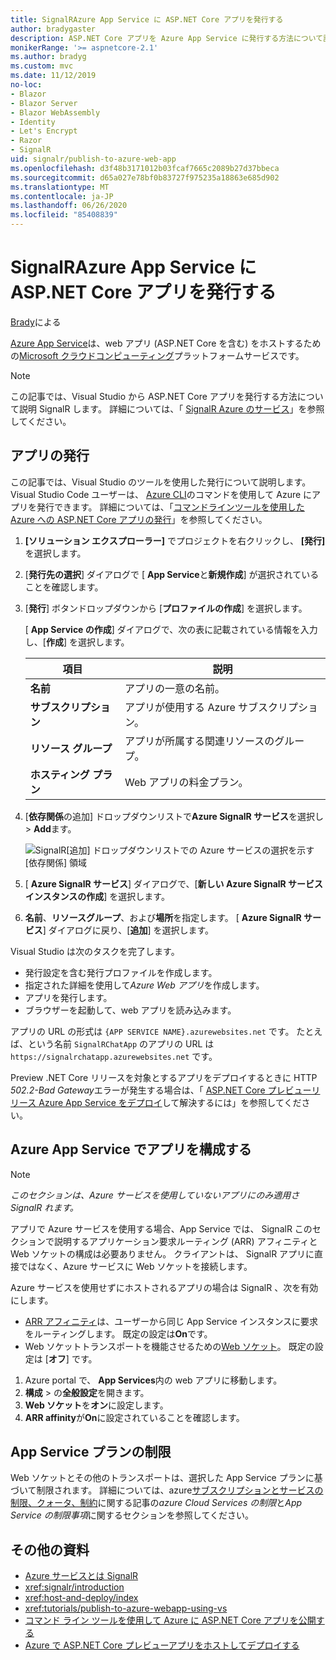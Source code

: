 ```yaml
---
title: SignalRAzure App Service に ASP.NET Core アプリを発行する
author: bradygaster
description: ASP.NET Core アプリを Azure App Service に発行する方法について説明 SignalR します。
monikerRange: '>= aspnetcore-2.1'
ms.author: bradyg
ms.custom: mvc
ms.date: 11/12/2019
no-loc:
- Blazor
- Blazor Server
- Blazor WebAssembly
- Identity
- Let's Encrypt
- Razor
- SignalR
uid: signalr/publish-to-azure-web-app
ms.openlocfilehash: d3f48b3171012b03fcaf7665c2089b27d37bbeca
ms.sourcegitcommit: d65a027e78bf0b83727f975235a18863e685d902
ms.translationtype: MT
ms.contentlocale: ja-JP
ms.lasthandoff: 06/26/2020
ms.locfileid: "85408839"
---
```

# <a name="publish-an-aspnet-core-signalr-app-to-azure-app-service"></a>SignalRAzure App Service に ASP.NET Core アプリを発行する

[Brady](https://twitter.com/bradygaster)による

[Azure App Service](/azure/app-service/app-service-web-overview)は、web アプリ (ASP.NET Core を含む) をホストするための[Microsoft クラウドコンピューティング](https://azure.microsoft.com/)プラットフォームサービスです。

> [!NOTE]
> この記事では、Visual Studio から ASP.NET Core アプリを発行する方法について説明 SignalR します。 詳細については、「 [ SignalR Azure のサービス](https://azure.microsoft.com/services/signalr-service)」を参照してください。

## <a name="publish-the-app"></a>アプリの発行

この記事では、Visual Studio のツールを使用した発行について説明します。 Visual Studio Code ユーザーは、 [Azure CLI](/cli/azure)のコマンドを使用して Azure にアプリを発行できます。 詳細については、「[コマンドラインツールを使用した Azure への ASP.NET Core アプリの発行](/azure/app-service/app-service-web-get-started-dotnet)」を参照してください。

1. **[ソリューション エクスプローラー]** でプロジェクトを右クリックし、 **[発行]** を選択します。

1. [**発行先の選択**] ダイアログで [ **App Service**と**新規作成**] が選択されていることを確認します。

1. [**発行**] ボタンドロップダウンから [**プロファイルの作成**] を選択します。

   [ **App Service の作成**] ダイアログで、次の表に記載されている情報を入力し、[**作成**] を選択します。

   | 項目               | 説明 |
   | ------------------ | ----------- |
   | **名前**           | アプリの一意の名前。 |
   | **サブスクリプション**   | アプリが使用する Azure サブスクリプション。 |
   | **リソース グループ** | アプリが所属する関連リソースのグループ。 |
   | **ホスティング プラン**   | Web アプリの料金プラン。 |

1. [**依存関係**の追加] ドロップダウンリストで**Azure SignalR サービス**を選択し  >  **Add**ます。

   ![SignalR[追加] ドロップダウンリストでの Azure サービスの選択を示す [依存関係] 領域](publish-to-azure-web-app/_static/signalr-service-dependency.png)

1. [ **Azure SignalR サービス**] ダイアログで、[**新しい Azure SignalR サービスインスタンスの作成**] を選択します。

1. **名前**、**リソースグループ**、および**場所**を指定します。 [ **Azure SignalR サービス**] ダイアログに戻り、[**追加**] を選択します。

Visual Studio は次のタスクを完了します。

* 発行設定を含む発行プロファイルを作成します。
* 指定された詳細を使用して*Azure Web アプリ*を作成します。
* アプリを発行します。
* ブラウザーを起動して、web アプリを読み込みます。

アプリの URL の形式は `{APP SERVICE NAME}.azurewebsites.net` です。 たとえば、という名前 `SignalRChatApp` のアプリの URL は `https://signalrchatapp.azurewebsites.net` です。

Preview .NET Core リリースを対象とするアプリをデプロイするときに HTTP *502.2-Bad Gateway*エラーが発生する場合は、「 [ASP.NET Core プレビューリリース Azure App Service をデプロイ](xref:host-and-deploy/azure-apps/index#deploy-aspnet-core-preview-release-to-azure-app-service)して解決するには」を参照してください。

## <a name="configure-the-app-in-azure-app-service"></a>Azure App Service でアプリを構成する

> [!NOTE]
> *このセクションは、Azure サービスを使用していないアプリにのみ適用さ SignalR れます。*
>
> アプリで Azure サービスを使用する場合、App Service では、 SignalR このセクションで説明するアプリケーション要求ルーティング (ARR) アフィニティと Web ソケットの構成は必要ありません。 クライアントは、 SignalR アプリに直接ではなく、Azure サービスに Web ソケットを接続します。

Azure サービスを使用せずにホストされるアプリの場合は SignalR 、次を有効にします。

* [ARR アフィニティ](https://azure.github.io/AppService/2016/05/16/Disable-Session-affinity-cookie-(ARR-cookie)-for-Azure-web-apps.html)は、ユーザーから同じ App Service インスタンスに要求をルーティングします。 既定の設定は**On**です。
* Web ソケットトランスポートを機能させるための[Web ソケット](xref:fundamentals/websockets)。 既定の設定は [**オフ**] です。

1. Azure portal で、 **App Services**内の web アプリに移動します。
1. **構成**  >  の**全般設定**を開きます。
1. **Web ソケット**を**オン**に設定します。
1. **ARR affinity**が**On**に設定されていることを確認します。

## <a name="app-service-plan-limits"></a>App Service プランの制限

Web ソケットとその他のトランスポートは、選択した App Service プランに基づいて制限されます。 詳細については、azure[サブスクリプションとサービスの制限、クォータ、制約](/azure/azure-subscription-service-limits#app-service-limits)に関する記事の*azure Cloud Services の制限*と*App Service の制限事項*に関するセクションを参照してください。

## <a name="additional-resources"></a>その他の資料

* [Azure サービスとは SignalR](/azure/azure-signalr/signalr-overview)
* <xref:signalr/introduction>
* <xref:host-and-deploy/index>
* <xref:tutorials/publish-to-azure-webapp-using-vs>
* [コマンド ライン ツールを使用して Azure に ASP.NET Core アプリを公開する](/azure/app-service/app-service-web-get-started-dotnet)
* [Azure で ASP.NET Core プレビューアプリをホストしてデプロイする](xref:host-and-deploy/azure-apps/index#deploy-aspnet-core-preview-release-to-azure-app-service)

